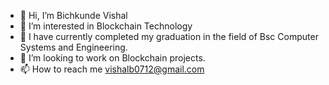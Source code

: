 - 👋 Hi, I’m Bichkunde Vishal
- 👀 I’m interested in Blockchain Technology
- 🌱 I have currently completed  my graduation in the field of Bsc Computer Systems and Engineering. 
- 💞️ I’m looking to work on Blockchain projects.
- 📫 How to reach me vishalb0712@gmail.com

<!---
vamp0712/vamp0712 is a ✨ special ✨ repository because its `README.md` (this file) appears on your GitHub profile.
You can click the Preview link to take a look at your changes.
--->
